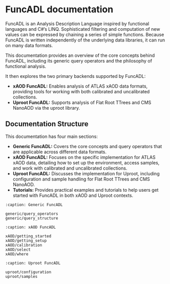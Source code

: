 # FuncADL documentation

FuncADL is an Analysis Description Language inspired by functional languages and C#’s LINQ. Sophisticated filtering and computation of new values can be expressed by chaining a series of simple functions. Because FuncADL is written independently of the underlying data libraries, it can run on many data formats.

This documentation provides an overview of the core concepts behind FuncADL, including its generic query operators and the philosophy of functional analysis.  

It then explores the two primary backends supported by FuncADL:

- **xAOD FuncADL:** Enables analysis of ATLAS xAOD data formats, providing tools for working with both calibrated and uncalibrated collections.
- **Uproot FuncADL:** Supports analysis of Flat Root TTrees and CMS NanoAOD via the uproot library.

## Documentation Structure

This documentation has four main sections:

- **Generic FuncADL:** Covers the core concepts and query operators that are applicable across different data formats.
- **xAOD FuncADL:** Focuses on the specific implementation for ATLAS xAOD data, detailing how to set up the environment, access samples, and work with calibrated and uncalibrated collections.
- **Uproot FuncADL:** Discusses the implementation for Uproot, including configuration and sample handling for Flat Root TTrees and CMS NanoAOD.
- **Tutorials:** Provides practical examples and tutorials to help users get started with FuncADL in both xAOD and Uproot contexts.

```{toctree}
:caption: Generic FuncADL

generic/query_operators
generic/query_structure

```

```{toctree}
:caption: xAOD FuncADL

xAOD/getting_started
xAOD/getting_setup
xAOD/calibration
xAOD/select
xAOD/where

```

```{toctree}
:caption: Uproot FuncADL

uproot/configuration
uproot/samples

```

